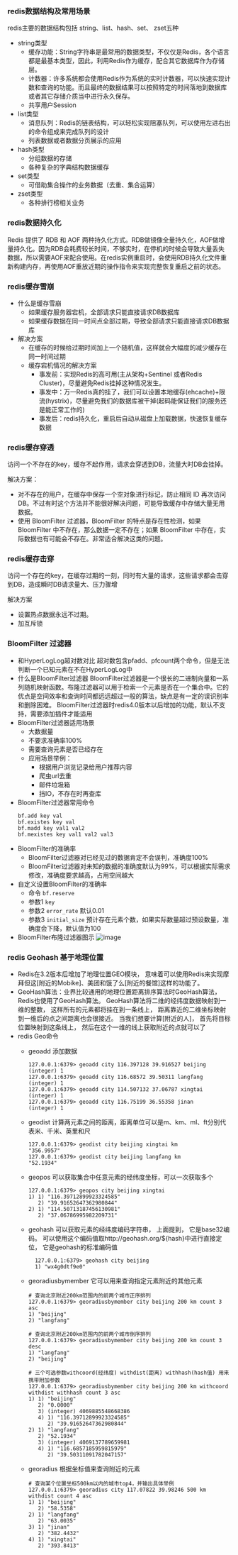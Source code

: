 
### redis数据结构及常用场景
  redis主要的数据结构包括 string、list、hash、set、 zset五种
  - string类型
    - 缓存功能：String字符串是最常用的数据类型，不仅仅是Redis，各个语言都是最基本类型，因此，利用Redis作为缓存，配合其它数据库作为存储层。
    - 计数器：许多系统都会使用Redis作为系统的实时计数器，可以快速实现计数和查询的功能。而且最终的数据结果可以按照特定的时间落地到数据库或者其它存储介质当中进行永久保存。
    - 共享用户Session
  - list类型
    - 消息队列：Redis的链表结构，可以轻松实现阻塞队列，可以使用左进右出的命令组成来完成队列的设计
    - 列表数据或者数据分页展示的应用
  - hash类型
    - 分组数据的存储
    - 各种复杂的字典结构数据缓存
  - set类型
    - 可借助集合操作的业务数据（去重、集合运算）
  - zset类型
    - 各种排行榜相关业务

 ### redis数据持久化
  Redis 提供了 RDB 和 AOF 两种持久化方式。RDB做镜像全量持久化，AOF做增量持久化。因为RDB会耗费较长时间，不够实时，在停机的时候会导致大量丢失数据，所以需要AOF来配合使用。在redis实例重启时，会使用RDB持久化文件重新构建内存，再使用AOF重放近期的操作指令来实现完整恢复重启之前的状态。
  
### redis缓存雪崩
  - 什么是缓存雪崩
    - 如果缓存服务器宕机，全部请求只能直接请求DB数据库
    - 如果缓存数据在同一时间点全部过期，导致全部请求只能直接请求DB数据库
  - 解决方案
    - 在缓存的时候给过期时间加上一个随机值，这样就会大幅度的减少缓存在同一时间过期
    - 缓存宕机情况的解决方案
      - 事发前：实现Redis的高可用(主从架构+Sentinel 或者Redis Cluster)，尽量避免Redis挂掉这种情况发生。
      - 事发中：万一Redis真的挂了，我们可以设置本地缓存(ehcache)+限流(hystrix)，尽量避免我们的数据库被干掉(起码能保证我们的服务还是能正常工作的)
      - 事发后：redis持久化，重启后自动从磁盘上加载数据，快速恢复缓存数据
  
 ### redis缓存穿透
  访问一个不存在的key，缓存不起作用，请求会穿透到DB，流量大时DB会挂掉。
  
  解决方案：
   - 对不存在的用户，在缓存中保存一个空对象进行标记，防止相同 ID 再次访问 DB。不过有时这个方法并不能很好解决问题，可能导致缓存中存储大量无用数据。
   - 使用 BloomFilter 过滤器，BloomFilter 的特点是存在性检测，如果 BloomFilter 中不存在，那么数据一定不存在；如果 BloomFilter 中存在，实际数据也有可能会不存在。非常适合解决这类的问题。

### redis缓存击穿
  访问一个存在的key，在缓存过期的一刻，同时有大量的请求，这些请求都会击穿到DB，造成瞬时DB请求量大、压力骤增
  
  解决方案
   - 设置热点数据永远不过期。
   - 加互斥锁

### BloomFilter 过滤器
- 和HyperLogLog超对数对比
  超对数包含pfadd、pfcount两个命令，但是无法判断一个已知元素在不在HyperLogLog中
- 什么是BloomFilter过滤器
  BloomFilter过滤器是一个很长的二进制向量和一系列随机映射函数。布隆过滤器可以用于检索一个元素是否在一个集合中。它的优点是空间效率和查询时间都远远超过一般的算法，缺点是有一定的误识别率和删除困难。
  BloomFilter过滤器时redis4.0版本以后增加的功能，默认不支持，需要添加插件才能适用
- BloomFilter过滤器适用场景
  - 大数据量
  - 不要求准确率100%
  - 需要查询元素是否已经存在
  - 应用场景举例：
    - 根据用户浏览记录给用户推荐内容
    - 爬虫url去重
    - 邮件垃圾箱
    - 挡IO，不存在时再查库
- BloomFilter过滤器常用命令
  ```
  bf.add key val
  bf.existes key val
  bf.madd key val1 val2
  bf.mexistes key val1 val2 val3
  ```
- BloomFilter的准确率
  - BloomFilter过滤器对已经见过的数据肯定不会误判，准确度100%
  - BloomFilter过滤器对未知的数据的准确度默认为99%，可以根据实际需求修改，准确度要求越高，占用空间越大
- 自定义设置BloomFilter的准确率
  - 命令 `bf.reserve`
  - 参数1 `key`
  - 参数2 `error_rate` 默认0.01
  - 参数3 `initial_size` 预计存在元素个数，如果实际数量超过预设数量，准确度会下降，默认值为100
- BloomFilter布隆过滤器图示
![image](https://user-images.githubusercontent.com/40445471/154433140-97311257-e9fe-46a8-ae74-a0d82fc7ba95.png)

### redis Geohash 基于地理位置
  - Redis在3.2版本后增加了地理位置GEO模块， 意味着可以使用Redis来实现摩拜但这[附近的Mobike]、美团和饿了么[附近的餐馆]这样的功能了。
  - GeoHash算法：业界比较通用的地理位置距离排序算法时GeoHash算法， Redis也使用了GeoHash算法。 GeoHash算法将二维的经纬度数据映射到一维的整数， 这样所有的元素都将挂在到一条线上， 距离靠近的二维坐标映射到一维后的点之间距离也会很接近。 当我们想要计算[附近的人]， 首先将目标位置映射到这条线上， 然后在这个一维的线上获取附近的点就可以了
  - redis Geo命令
    - geoadd 添加数据
      
      ```
      127.0.0.1:6379> geoadd city 116.397128 39.916527 beijing
      (integer) 1
      127.0.0.1:6379> geoadd city 116.68572 39.50311 langfang
      (integer) 1
      127.0.0.1:6379> geoadd city 114.507132 37.06787 xingtai
      (integer) 1
      127.0.0.1:6379> geoadd city 116.75199 36.55358 jinan
      (integer) 1
      ```
      
     - geodist 计算两元素之间的距离，距离单位可以是m、km、ml、ft分别代表米、千米、英里和尺
        
        ```
        127.0.0.1:6379> geodist city beijing xingtai km
        "356.9957"
        127.0.0.1:6379> geodist city beijing langfang km
        "52.1934"
        ```
        
     - geopos 可以获取集合中任意元素的经纬度坐标，可以一次获取多个
          
          ```
          127.0.0.1:6379> geopos city beijing xingtai
          1) 1) "116.39712899923324585"
             2) "39.91652647362980844"
          2) 1) "114.50713187456130981"
             2) "37.06786995982209731"
          ```
          
      - geohash 可以获取元素的经纬度编码字符串， 上面提到， 它是base32编码。 可以使用这个编码值取http://geohash.org/${hash}中进行直接定位， 它是geohash的标准编码值
         
         ```
           127.0.0.1:6379> geohash city beijing
           1) "wx4g0dtf9e0"
           ```
           
      - georadiusbymember  它可以用来查询指定元素附近的其他元素
          
          ```
          # 查询北京附近200km范围内的前两个城市正序排列
          127.0.0.1:6379> georadiusbymember city beijing 200 km count 3 asc
          1) "beijing"
          2) "langfang"
          
          # 查询北京附近200km范围内的前两个城市倒序排列
          127.0.0.1:6379> georadiusbymember city beijing 200 km count 3 desc
          1) "langfang"
          2) "beijing"
          
          # 三个可选参数withcoord(经纬度) withdist(距离) withhash(hash值) 用来携带附加参数
          127.0.0.1:6379> georadiusbymember city beijing 200 km withcoord withdist withhash count 3 asc
          1) 1) "beijing"
             2) "0.0000"
             3) (integer) 4069885548668386
             4) 1) "116.39712899923324585"
                2) "39.91652647362980844"
          2) 1) "langfang"
             2) "52.1934"
             3) (integer) 4069137789659981
             4) 1) "116.6857185959815979"
                2) "39.50311091782047157"
          ```
      - georadius 根据坐标值来查询附近的元素
          
          ```
          # 查询某个位置坐标500km以内的城市top4，并输出具体举例
          127.0.0.1:6379> georadius city 117.07822 39.98246 500 km withdist count 4 asc
          1) 1) "beijing"
             2) "58.5358"
          2) 1) "langfang"
             2) "63.0035"
          3) 1) "jinan"
             2) "382.4432"
          4) 1) "xingtai"
             2) "393.8413"
          ```
